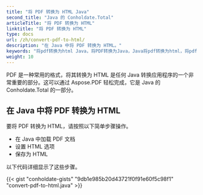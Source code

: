 ```yaml
---
title: "将 PDF 转换为 HTML Java"
second_title: "Java 的 Conholdate.Total"
articleTitle: "将 PDF 转换为 HTML"
linktitle: "将 PDF 转换为 HTML"
type: docs
url: /zh/convert-pdf-to-html/
description: "在 Java 中将 PDF 转换为 HTML。"
keywords: "将pdf转换为html Java，将PDF转换为Java，Java将pdf转换为html，将pdf转换为html Java"
weight: 10
---
```


PDF 是一种常用的格式，将其转换为 HTML 是任何 Java 转换应用程序的一个非常重要的部分。这可以通过 Aspose.PDF 轻松完成，它是 Java 的 Conholdate.Total 的一部分。

## **在 Java 中将 PDF 转换为 HTML**
要将 PDF 转换为 HTML，请按照以下简单步骤操作。

- 在 Java 中加载 PDF 文档
- 设置 HTML 选项
- 保存为 HTML

以下代码详细显示了这些步骤。

{{< gist "conholdate-gists" "9db1e985b20d43721f0f91e60f5c98f1" "convert-pdf-to-html.java" >}}
